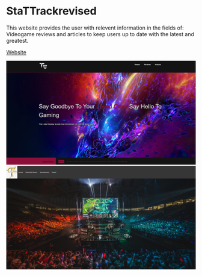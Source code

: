 # StaTTrackrevised

This website provides the user with relevent information in the fields of: Videogame reviews and articles to keep users up to date with the latest and greatest.

[Website](https://jerry-seinfeld.github.io/StaTTrack/index2.html)

![Image](Picture.png)
![Image](Pictures.png)
